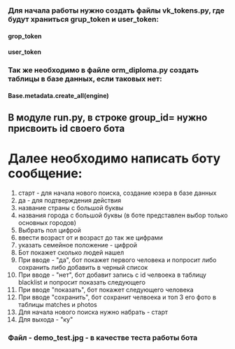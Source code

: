 ### Для начала работы нужно создать файлы vk_tokens.py, где будут храниться grup_token и user_token:
#### grop_token 
#### user_token

### Так же необходимо в файле orm_diploma.py создать таблицы в базе данных, если таковых нет:
#### Base.metadata.create_all(engine)

## В модуле run.py, в строке group_id= нужно присвоить id своего бота

# Далее необходимо написать боту сообщение:

1. старт - для начала нового поиска, создание юзера в базе данных
2. да - для подтверждения действия
3. название страны с большой буквы
4. названия города с большой буквы (в боте представлен выбор только основных городов)
5. Выбрать пол цифрой
6. ввести возраст от и возраст до так же цифрами
6. указать семейное положение - цифрой
7. Бот покажет сколько людей нашел
8. При вводе - "да", бот покажет первого человека и попросит либо сохранить либо добавить в черный список
9. При вводе - "нет", бот добавит запись с id челвоека в таблицу blacklist и попросит показать следующего
10. При вводе "показать", бот покажет следующего человека
11. При вводе "сохранить", бот сохранит челвоека и топ 3 его фото в таблицы matches и photos
12. Для начала нового поиска нужно набрать - старт
13. Для выхода - "ку"

### Файл - demo_test.jpg - в качестве теста работы бота
